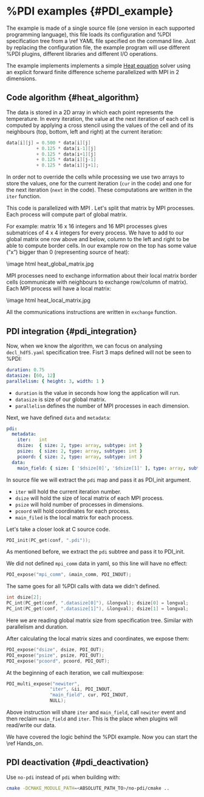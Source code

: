 # %PDI examples {#PDI_example}

The example is made of a single source file (one version in each supported
programming language), this file loads its configuration and %PDI specification
tree from a \ref YAML file specified on the command line.
Just by replacing the configuration file, the example program will use different
%PDI plugins, different libraries and different I/O operations.

The example implements implements a simple
[Heat equation](https://en.wikipedia.org/wiki/Heat_equation) solver using an
explicit forward finite difference scheme parallelized with MPI in 2 dimensions.

## Code algorithm {#heat_algorithm}

The data is stored in a 2D array in which each point represents the temperature.
In every iteration, the value at the next iteration of each cell is computed by
applying a cross stencil using the values of the cell and of its neighbours
(top, bottom, left and right) at the current iteration:

```C
data[i][j] = 0.500 * data[i][j]
           + 0.125 * data[i-1][j]
           + 0.125 * data[i+1][j]
           + 0.125 * data[i][j-1]
           + 0.125 * data[i][j+1];
```

In order not to override the cells while processing we use two arrays to store
the values, one for the current iteration (`cur` in the code) and one for the
next iteration (`next` in the code).
These computations are written in the `iter` function.

This code is parallelized with MPI .
Let's split that matrix by MPI processes.
Each process will compute part of global matrix.

For example: matrix 16 x 16 integers and 16 MPI processes gives submatrices of 4 x 4 integers for every process.
We have to add to our global matrix one row above and below, column to the left and right to be able to compute border cells. In our example row on the top has some value (”x”) bigger than 0 (representing source of heat):

\image html heat_global_matrix.jpg

MPI processes need to exchange information about their local matrix border cells 
(communicate with neighbours to exchange row/column of matrix). Each MPI process will have a local matrix:

\image html heat_local_matrix.jpg

All the communications instructions are written in `exchange` function.

## PDI integration {#pdi_integration}

Now, when we know the algorithm, we can focus on analysing `decl_hdf5.yaml` specification tree.
 Fisrt 3 maps defined will not
be seen to %PDI:
```yaml
duration: 0.75
datasize: [60, 12]
parallelism: { height: 3, width: 1 }
```
- `duration` is the value in seconds how long the application will run.
- `datasize` is size of our global matrix.
- `parallelism` defines the number of MPI processes in each dimension.

Next, we have defined `data` and `metadata`:
```yaml
pdi:
  metadata:
    iter:   int
    dsize:  { size: 2, type: array, subtype: int }
    psize:  { size: 2, type: array, subtype: int }
    pcoord: { size: 2, type: array, subtype: int }
  data:
    main_field: { size: [ '$dsize[0]', '$dsize[1]' ], type: array, subtype: double }
```

In source file we will extract the `pdi` map and pass it as PDI_init argument.
- `iter` will hold the current iteration number.
- `dsize` will hold the size of local matrix of each MPI process.
- `psize` will hold number of processes in dimensions.
- `pcoord` will hold coordinates for each process.
- `main_filed` is the local matrix for each process.

Let's take a closer look at C source code.

```C
PDI_init(PC_get(conf, ".pdi"));
```
As mentioned before, we extract the `pdi` subtree and pass it to PDI_init.

We did not defined `mpi_comm` data in yaml, so this line will have no effect:
```C
PDI_expose("mpi_comm", &main_comm, PDI_INOUT);
```
The same goes for all %PDI calls with data we didn't defined.

```C
int dsize[2];
PC_int(PC_get(conf, ".datasize[0]"), &longval); dsize[0] = longval;
PC_int(PC_get(conf, ".datasize[1]"), &longval); dsize[1] = longval;
```
Here we are reading global matrix size from specification tree. Similar with parallelism and duration.

After calculating the local matrix sizes and coordinates, we expose them:
```C
PDI_expose("dsize", dsize, PDI_OUT);
PDI_expose("psize", psize, PDI_OUT);
PDI_expose("pcoord", pcoord, PDI_OUT);
```

At the beginning of each iteration, we call multiexpose:
```C
PDI_multi_expose("newiter",
				"iter", &ii, PDI_INOUT,
				"main_field", cur, PDI_INOUT,
				NULL);
```
Above instruction will share `iter` and `main_field`, call `newiter` event and then reclaim `main_field` and `iter`.
This is the place when plugins will read/write our data.

We have covered the logic behind the %PDI example. Now you can start the \ref Hands_on.

## PDI deactivation {#pdi_deactivation}

Use `no-pdi` instead of `pdi` when building with:
```bash
cmake -DCMAKE_MODULE_PATH=<ABSOLUTE_PATH_TO>/no-pdi/cmake ..
```
